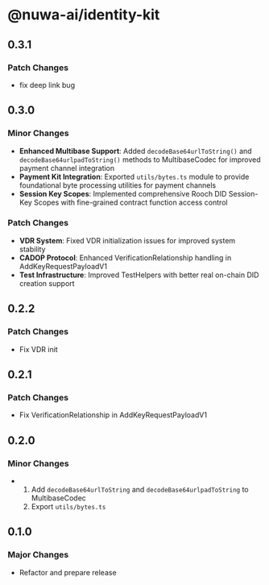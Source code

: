 # @nuwa-ai/identity-kit

## 0.3.1

### Patch Changes

- fix deep link bug

## 0.3.0

### Minor Changes

- **Enhanced Multibase Support**: Added `decodeBase64urlToString()` and `decodeBase64urlpadToString()` methods to MultibaseCodec for improved payment channel integration
- **Payment Kit Integration**: Exported `utils/bytes.ts` module to provide foundational byte processing utilities for payment channels
- **Session Key Scopes**: Implemented comprehensive Rooch DID Session-Key Scopes with fine-grained contract function access control

### Patch Changes

- **VDR System**: Fixed VDR initialization issues for improved system stability
- **CADOP Protocol**: Enhanced VerificationRelationship handling in AddKeyRequestPayloadV1
- **Test Infrastructure**: Improved TestHelpers with better real on-chain DID creation support

## 0.2.2

### Patch Changes

- Fix VDR init

## 0.2.1

### Patch Changes

- Fix VerificationRelationship in AddKeyRequestPayloadV1

## 0.2.0

### Minor Changes

- 1. Add `decodeBase64urlToString` and `decodeBase64urlpadToString` to MultibaseCodec
  2. Export `utils/bytes.ts`

## 0.1.0

### Major Changes

- Refactor and prepare release
